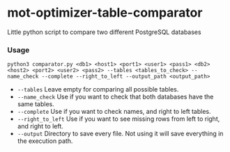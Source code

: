 # mot-optimizer-table-comparator

Little python script to compare two different PostgreSQL databases

### Usage
```python3 comparator.py <db1> <host1> <port1> <user1> <pass1> <db2> <host2> <port2> <user2> <pass2> --tables <tables_to_check> --name_check --complete --right_to_left --output_path <output_path>```

- ```--tables``` Leave empty for comparing all possible tables. 
- ```--name_check``` Use if you want to check that both databases have the same tables.
- ```--complete```  Use if you want to check names, and right to left tables.
- ```--right_to_left``` Use if you want to see missing rows from left to right, and right to left.
- ```--output``` Directory to save every file. Not using it will save everything in the execution path.


